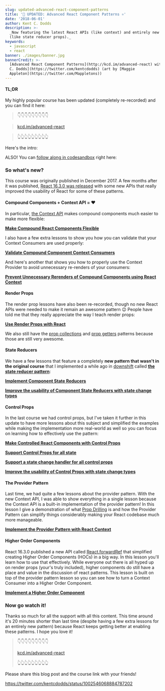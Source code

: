 ```yaml
---
slug: updated-advanced-react-component-patterns
title: '💯 UPDATED: Advanced React Component Patterns ⚛️'
date: '2018-06-01'
author: Kent C. Dodds
description: >-
  _Now featuring the latest React APIs (like context) and entirely new patterns
  (like state reducer props)._
keywords:
  - javascript
  - react
banner: ./images/banner.jpg
bannerCredit: >-
  [Advanced React Component Patterns](http://kcd.im/advanced-react) with [Kent
  C. Dodds](https://twitter.com/kentcdodds) (art by [Maggie
  Appleton](https://twitter.com/Mappletons))
---
```


#### TL;DR

My highly popular course has been updated (completely re-recorded) and you can
find it here:

> 👇👇👇👇👇👇👇👇👇

> [kcd.im/advanced-react](http://kcd.im/advanced-react)

> 👆👆👆👆👆👆👆👆👆

Here's the intro:

ALSO! You can
[follow along in codesandbox](https://codesandbox.io/s/github/kentcdodds/advanced-react-patterns-v2/tree/egghead)
right here:

### So what's new?

This course was originally published in December 2017. A few months after it was
published,
[React 16.3.0 was released](https://reactjs.org/blog/2018/03/29/react-v-16-3.html)
with some new APIs that really improved the usability of React for some of these
patterns.

#### Compound Components + Context API = ❤️

In particular, [the Context API](https://reactjs.org/docs/context.html) makes
compound components much easier to make more flexible:

[**Make Compound React Components Flexible**](https://egghead.io/lessons/react-make-compound-react-components-flexible-ba049f22)

I also have a few extra lessons to show you how you can validate that your
Context Consumers are used properly:

[**Validate Compound Component Context Consumers**](https://egghead.io/lessons/react-validate-compound-component-context-consumers)

And here's another that shows you how to properly use the Context Provider to
avoid unnecessary re-renders of your consumers:

[**Prevent Unnecessary Rerenders of Compound Components using React Context**](https://egghead.io/lessons/react-prevent-unnecessary-rerenders-of-compound-components-using-react-context)

#### Render Props

The render prop lessons have also been re-recorded, though no new React APIs
were needed to make it remain an awesome pattern 😉 People have told me that
they really appreciate the way I teach render props:

[**Use Render Props with React**](https://egghead.io/lessons/react-use-render-props-with-react-5ce29321)

We also still have the
[prop collections](https://egghead.io/lessons/react-use-prop-collections-with-render-props-ea6ca5c2)
and
[prop getters](https://egghead.io/lessons/react-use-prop-getters-with-render-props-b18543b7)
patterns because those are still very awesome.

#### State Reducers

We have a few lessons that feature a completely **new pattern that wasn't in the
original course** that I implemented a while ago in
[downshift](https://github.com/paypal/downshift) called
[**the state reducer pattern**](https://blog.kentcdodds.com/the-state-reducer-pattern--b40316cfac57):

[**Implement Component State Reducers**](https://egghead.io/lessons/react-implement-component-state-reducers)

[**Improve the usability of Component State Reducers with state change types**](https://egghead.io/lessons/react-improve-the-usability-of-component-state-reducers-with-state-change-types)

#### Control Props

In the last course we had control props, but I've taken it further in this
update to have more lessons about this subject and simplified the examples while
making the implementation more real-world as well so you can focus on learning
how to effectively use the pattern:

[**Make Controlled React Components with Control Props**](https://egghead.io/lessons/react-make-controlled-react-components-with-control-props-97f6aaa1)

[**Support Control Props for all state**](https://egghead.io/lessons/react-support-control-props-for-all-state)

[**Support a state change handler for all control props**](https://egghead.io/lessons/react-support-a-state-change-handler-for-all-control-props)

[**Improve the usability of Control Props with state change types**](https://egghead.io/lessons/react-improve-the-usability-of-control-props-with-state-change-types)

#### The Provider Pattern

Last time, we had quite a few lessons about the provider pattern. With the new
Context API, I was able to show everything in a single lesson because the
Context API is a built-in implementation of the provider pattern! In this lesson
I give a demonstration of what
[Prop Drilling](https://blog.kentcdodds.com/prop-drilling-bb62e02cb691) is and
how the Provider Pattern can simplify things considerably making your React
codebase much more manageable.

[**Implement the Provider Pattern with React Context**](https://egghead.io/lessons/react-implement-the-provider-pattern-with-react-context)

#### Higher Order Components

React 16.3.0 published a new API called
[React.forwardRef](https://reactjs.org/docs/forwarding-refs.html) that
simplified creating Higher Order Components (HOCs) in a big way. In this lesson
you'll learn how to use that effectively. While everyone out there is all hyped
up on render props (your's truly included), higher components do still have a
place and value in the discussion of react patterns. This lesson is built on top
of the provider pattern lesson so you can see how to turn a Context Consumer
into a Higher Order Component.

[**Implement a Higher Order Component**](https://egghead.io/lessons/react-implement-a-higher-order-component)

### Now go watch it!

Thanks so much for all the support with all this content. This time around it's
20 minutes shorter than last time (despite having a few extra lessons for an
entirely new pattern) because React keeps getting better at enabling these
patterns. I hope you love it!

> 👇👇👇👇👇👇👇👇👇
>
> [kcd.im/advanced-react](http://kcd.im/advanced-react)
>
> 👆👆👆👆👆👆👆👆👆

Please share this blog post and the course link with your friends!

https://twitter.com/kentcdodds/status/1002546068884787202

